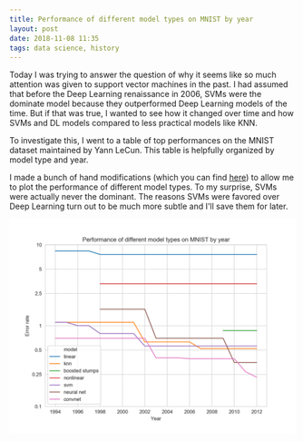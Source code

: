 ```yaml
---
title: Performance of different model types on MNIST by year
layout: post
date: 2018-11-08 11:35
tags: data science, history
---
```


Today I was trying to answer the question of why it seems like so much attention was given to support vector machines in the past. I had assumed that before the Deep Learning renaissance in 2006, SVMs were the dominate model because they outperformed Deep Learning models of the time. But if that was true, I wanted to see how it changed over time and how SVMs and DL models compared to less practical models like KNN.

To investigate this, I went to a table of top performances on the MNIST dataset maintained by Yann LeCun. This table is helpfully organized by model type and year.

I made a bunch of hand modifications (which you can find [here](images/mnist-history.csv)) to allow me to plot the performance of different model types. To my surprise, SVMs were actually never the dominant. The reasons SVMs were favored over Deep Learning turn out to be much more subtle and I'll save them for later.

<img src="/images/mnist-history.png">
